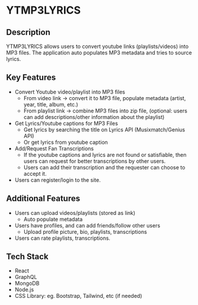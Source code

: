 # YTMP3LYRICS

## Description
YTMP3LYRICS allows users to convert youtube links (playlists/videos) into MP3 files. The application auto populates MP3 metadata and tries to source lyrics.

## Key Features
- Convert Youtube video/playlist into MP3 files
    - From video link → convert it to MP3 file, populate metadata (artist, year, title, album, etc.)
    - From playlist link → combine MP3 files into zip file, (optional: users can add descriptions/other information about the playlist)
- Get Lyrics/Youtube captions for MP3 Files
    - Get lyrics by searching the title on Lyrics API (Musixmatch/Genius API)
    - Or get lyrics from youtube caption
- Add/Request Fan Transcriptions
    - If the youtube captions and lyrics are not found or satisfiable, then users can request for better transcriptions by other users.
    - Users can add their transcription and the requester can choose to accept it.
- Users can register/login to the site.

## Additional Features
- Users can upload videos/playlists (stored as link)
    - Auto populate metadata
- Users have profiles, and can add friends/follow other users
    - Upload profile picture, bio, playlists, transcriptions
- Users can rate playlists, transcriptions.

## Tech Stack
- React 
- GraphQL
- MongoDB
- Node.js
- CSS Library: eg. Bootstrap, Tailwind, etc (if needed)

